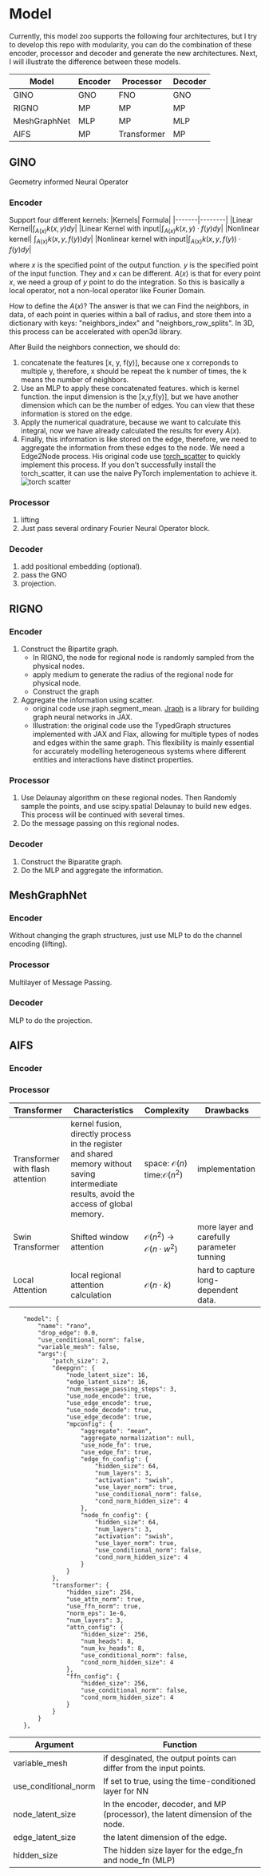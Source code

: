 # Model
Currently, this model zoo supports the following four architectures, but I try to develop this repo with modularity, you can do the combination of these encoder, processor and decoder and generate the new architectures. Next, I will illustrate the difference between these models.

|Model | Encoder | Processor | Decoder|
-------| --------|-----------|--------|
|GINO| GNO | FNO | GNO|
|RIGNO| MP | MP | MP|
|MeshGraphNet| MLP | MP | MLP|
|AIFS | MP | Transformer| MP|


## GINO
Geometry informed Neural Operator
### Encoder
Support four different kernels:
|Kernels| Formula|
|-------|--------|
|Linear Kernel|$\int_{A(x)} k(x, y) d y$|
|Linear Kernel with input|$\int_{A(x)} k(x, y) \cdot f(y) d y$|
|Nonlinear kernel| $\int_{A(x)} k(x, y, f(y)) d y$|
|Nonlinear kernel with input|$\int_{A(x)} k(x, y, f(y)) \cdot f(y) d y$|

where $x$ is the specified point of the output function. $y$ is the specified point of the input function. The$y$ and $x$ can be different. $A(x)$ is that for every point $x$, we need a group of $y$ point to do the integration. So this is basically a local operator, not a non-local operator like Fourier Domain.

How to define the $A(x)$?
The answer is that we can Find the neighbors, in data, of each point in queries within a ball of radius, and store them into a dictionary with keys: "neighbors_index" and "neighbors_row_splits". In 3D, this process can be accelerated with open3d library.

After Build the neighbors connection, we should do:
1. concatenate the features [x, y, f(y)], because one x correponds to multiple y, therefore, x should be repeat the k number of times, the k means the number of neighbors.
2. Use an MLP to apply these concatenated features. which is kernel function. the input dimension is the [x,y,f(y)], but we have another dimension which can be the number of edges. You can view that these information is stored on the edge. 
3. Apply the numerical quadrature, because we want to calculate this integral, now we have already calculated the results for every $A(x)$. 
3. Finally, this information is like stored on the edge, therefore, we need to aggregate the information from these edges to the node. We need a Edge2Node process. His original code use [torch_scatter](https://github.com/rusty1s/pytorch_scatter/tree/master) to quickly implement this process. If you don't successfully install the torch_scatter, it can use the naive PyTorch implementation to achieve it.![torch scatter](assets/image.png)


### Processor
1. lifting
2. Just pass several ordinary Fourier Neural Operator block.

### Decoder
1. add positional embedding (optional).
2. pass the GNO
3. projection.

## RIGNO
### Encoder
1. Construct the Bipartite graph. 
    - In RIGNO, the node for regional node is randomly sampled from the physical nodes. 
    - apply medium to generate the radius of the regional node for physical node.
    - Construct the graph 
2. Aggregate the information using scatter.
    - original code use jraph.segment_mean. [Jraph](https://github.com/google-deepmind/jraph) is a library for building graph neural networks in JAX. 
    - Illustration: the original code use the TypedGraph structures implemented with JAX and Flax, allowing for multiple types of nodes and edges within the same graph. This flexibility is mainly essential for accurately modelling heterogeneous systems where different entities and interactions have distinct properties.

### Processor
1. Use Delaunay algorithm on these regional nodes. Then Randomly sample the points, and use scipy.spatial Delaunay to build new edges. This process will be continued with several times.
2. Do the message passing on this regional nodes.

### Decoder
1. Construct the Biparatite graph.
2. Do the MLP and aggregate the information.

## MeshGraphNet
### Encoder
Without changing the graph structures, just use MLP to do the channel encoding (lifting).
### Processor
Multilayer of Message Passing. 
### Decoder
MLP to do the projection.
## AIFS
### Encoder


### Processor
| Transformer | Characteristics | Complexity| Drawbacks|
|-------------|-----------------|-----------|----------|
|Transformer with flash attention|kernel fusion, directly process in the register and shared memory without saving intermediate results, avoid the access of global memory.|space: $\mathcal{O}(n)$ time:$\mathcal{O}(n^2)$| implementation|
|Swin Transformer| Shifted window attention | $\mathcal{O}(n^2)$ $\rightarrow$ $\mathcal{O}(n\cdot w^2)$| more layer and carefully parameter tunning|
|Local Attention| local regional attention calculation | $\mathcal{O}(n\cdot k)$ | hard to capture long-dependent data.|




```
    "model": {
        "name": "rano",
        "drop_edge": 0.0,
        "use_conditional_norm": false,
        "variable_mesh": false,
        "args":{
            "patch_size": 2,
            "deepgnn": {
                "node_latent_size": 16,
                "edge_latent_size": 16,
                "num_message_passing_steps": 3,
                "use_node_encode": true,
                "use_edge_encode": true,
                "use_node_decode": true,
                "use_edge_decode": true,
                "mpconfig": {
                    "aggregate": "mean",
                    "aggregate_normalization": null,
                    "use_node_fn": true,
                    "use_edge_fn": true,
                    "edge_fn_config": {
                        "hidden_size": 64,
                        "num_layers": 3,
                        "activation": "swish",
                        "use_layer_norm": true,
                        "use_conditional_norm": false,
                        "cond_norm_hidden_size": 4
                    },
                    "node_fn_config": {
                        "hidden_size": 64,
                        "num_layers": 3,
                        "activation": "swish",
                        "use_layer_norm": true,
                        "use_conditional_norm": false,
                        "cond_norm_hidden_size": 4
                    }
                }
            },
            "transformer": {
                "hidden_size": 256,
                "use_attn_norm": true,
                "use_ffn_norm": true,
                "norm_eps": 1e-6,
                "num_layers": 3,
                "attn_config": {
                    "hidden_size": 256,
                    "num_heads": 8,
                    "num_kv_heads": 8,
                    "use_conditional_norm": false,
                    "cond_norm_hidden_size": 4
                },
                "ffn_config": {
                    "hidden_size": 256,
                    "use_conditional_norm": false,
                    "cond_norm_hidden_size": 4      
                }
            }
        }
    },
```
|Argument| Function|
|--------|---------|
|variable_mesh| if desginated, the output points can differ from the input points.|
|use_conditional_norm| If set to true, using the time-conditioned layer for NN|
|node_latent_size| In the encoder, decoder, and MP (processor), the latent dimension of the node.|
|edge_latent_size| the latent dimension of the edge.|
|hidden_size| The hidden size layer for the edge_fn and node_fn (MLP)|
